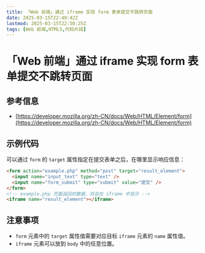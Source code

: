 ```yaml
---
title: 「Web 前端」通过 iframe 实现 form 表单提交不跳转页面
date: 2025-03-15T22:49:42Z
lastmod: 2025-03-15T22:50:25Z
tags: [Web 前端,HTML5,代码片段]
---
```


# 「Web 前端」通过 iframe 实现 form 表单提交不跳转页面

## 参考信息

- [https://developer.mozilla.org/zh-CN/docs/Web/HTML/Element/form](https://developer.mozilla.org/zh-CN/docs/Web/HTML/Element/form)

## 示例代码

可以通过 `form` 的 `target` 属性指定在提交表单之后，在哪里显示响应信息：

```html
<form action="example.php" method="post" target="result_element">
  <input name="input_text" type="text" />
  <input name="form_submit" type="submit" value="提交" />
</form>
<!-- example.php 页面返回的数据，将会在 iframe 中显示 -->
<iframe name="result_element"></iframe>
```

## 注意事项

- ​`form` 元素中的 `target` 属性值需要对应目标 `iframe` 元素的 `name` 属性值。
- ​`iframe` 元素可以放到 `body` 中的任意位置。

‍

